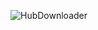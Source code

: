 
![HubDownloader](https://github.com/user-attachments/assets/2af599b4-736b-474b-adf2-2dbc7c5fc325)






